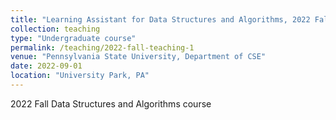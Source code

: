 ```yaml
---
title: "Learning Assistant for Data Structures and Algorithms, 2022 Fall"
collection: teaching
type: "Undergraduate course"
permalink: /teaching/2022-fall-teaching-1
venue: "Pennsylvania State University, Department of CSE"
date: 2022-09-01
location: "University Park, PA"
---
```


2022 Fall Data Structures and Algorithms course 